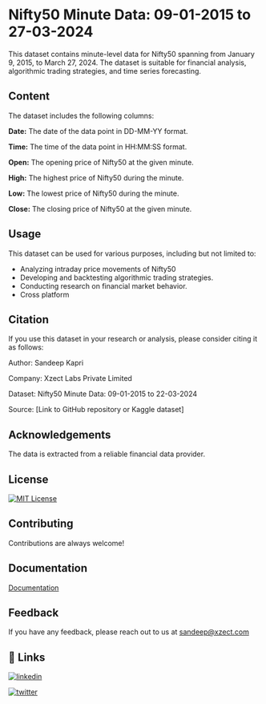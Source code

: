 
# Nifty50 Minute Data: 09-01-2015 to 27-03-2024

This dataset contains minute-level data for Nifty50 spanning from January 9, 2015, to March 27, 2024. The dataset is suitable for financial analysis, algorithmic trading strategies, and time series forecasting.


## Content
The dataset includes the following columns:

**Date:** The date of the data point in DD-MM-YY format.

**Time:** The time of the data point in HH:MM:SS format.

**Open:** The opening price of Nifty50 at the given minute.

**High:** The highest price of Nifty50 during the minute.

**Low:** The lowest price of Nifty50 during the minute.

**Close:** The closing price of Nifty50 at the given minute.


## Usage
This dataset can be used for various purposes, including but not limited to:
- Analyzing intraday price movements of Nifty50
- Developing and backtesting algorithmic trading strategies.
- Conducting research on financial market behavior.
- Cross platform


## Citation
If you use this dataset in your research or analysis, please consider citing it as follows:

Author: Sandeep Kapri

Company: Xzect Labs Private Limited

Dataset: Nifty50 Minute Data: 09-01-2015 to 22-03-2024

Source: [Link to GitHub repository or Kaggle dataset]


## Acknowledgements

The data is extracted from a reliable financial data provider.



## License


[![MIT License](https://img.shields.io/badge/License-MIT-green.svg)](https://choosealicense.com/licenses/mit/)


## Contributing

Contributions are always welcome!



## Documentation

[Documentation](https://linktodocumentation)


## Feedback

If you have any feedback, please reach out to us at sandeep@xzect.com


## 🔗 Links


[![linkedin](https://img.shields.io/badge/linkedin-0A66C2?style=for-the-badge&logo=linkedin&logoColor=white)](https://www.linkedin.com/in/sandeep-kapri/)

[![twitter](https://img.shields.io/badge/twitter-1DA1F2?style=for-the-badge&logo=twitter&logoColor=white)](https://twitter.com/sandeep_kapri)

